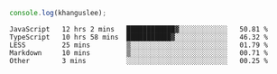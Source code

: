 ```js
console.log(khanguslee);
```

<!--START_SECTION:waka-->

```text
JavaScript   12 hrs 2 mins   ████████████▓░░░░░░░░░░░░   50.81 %
TypeScript   10 hrs 58 mins  ███████████▓░░░░░░░░░░░░░   46.32 %
LESS         25 mins         ▒░░░░░░░░░░░░░░░░░░░░░░░░   01.79 %
Markdown     10 mins         ▒░░░░░░░░░░░░░░░░░░░░░░░░   00.71 %
Other        3 mins          ░░░░░░░░░░░░░░░░░░░░░░░░░   00.25 %
```

<!--END_SECTION:waka-->

<!--
**khanguslee/khanguslee** is a ✨ _special_ ✨ repository because its `README.md` (this file) appears on your GitHub profile.

Here are some ideas to get you started:

- 🔭 I’m currently working on ...
- 🌱 I’m currently learning ...
- 👯 I’m looking to collaborate on ...
- 🤔 I’m looking for help with ...
- 💬 Ask me about ...
- 📫 How to reach me: ...
- 😄 Pronouns: ...
- ⚡ Fun fact: ...
-->
